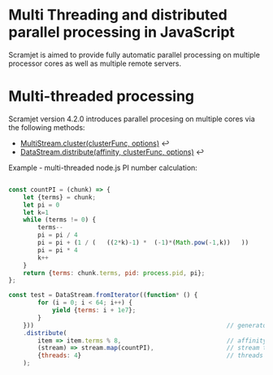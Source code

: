 Multi Threading and distributed parallel processing in JavaScript
===================================================================

Scramjet is aimed to provide fully automatic parallel processing on multiple processor cores as well as multiple remote
servers.

Multi-threaded processing
===========================

Scramjet version 4.2.0 introduces parallel procesing on multiple cores via the following methods:

* [MultiStream.cluster(clusterFunc, options)](multi-stream.md#module_ScramjetCore..MultiStream+cluster) ↩︎
* [DataStream.distribute(affinity, clusterFunc, options)](data-stream.md#module_ScramjetCore..DataStream+distribute) ↩︎

Example - multi-threaded node.js PI number calculation:

```javascript

const countPI = (chunk) => {
    let {terms} = chunk;
    let pi = 0
    let k=1
    while (terms != 0) {
        terms--
        pi = pi / 4
        pi = pi + (1 / (   ((2*k)-1) *  (-1)*(Math.pow(-1,k))   ))
        pi = pi * 4
        k++
    }
    return {terms: chunk.terms, pid: process.pid, pi};
};

const test = DataStream.fromIterator((function* () {
        for (i = 0; i < 64; i++) {
            yield {terms: i + 1e7};
        }
    }))                                                     // generator of the data stream
    .distribute(
        item => item.terms % 8,                             // affinity function explains which thread should the app go to
        (stream) => stream.map(countPI),                    // stream tranform to perform in threads
        {threads: 4}                                        // threads to spawn
    );

```
